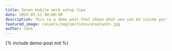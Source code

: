 ```yaml
---
title: Seven mobile work setup tips
date: 2020-05-11 00:00:00
description: This is a demo post that shows what you can do inside portfolio and blog posts. We’ve included everything you need to create engaging posts and case studies to show off your work in a beautiful way.
featured_image: /assets/img/sections/unsplashs.jpg
author: Jane
---
```


{% include demo-post.md %}
